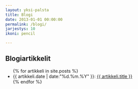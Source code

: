 ```yaml
---
layout: yksi-palsta
title: Blogi
date: 2013-01-01 00:00:00
permalink: /blogi/
jarjestys: 10
ikoni: pencil

---
```


## Blogiartikkelit

<ul>
	{% for artikkeli in site.posts %}
		<li>{{ artikkeli.date | date:"%d.%m.%Y" }}: <a href="{{ artikkeli.url }}">{{ artikkeli.title }}</a></li>
	{% endfor %}
</ul>